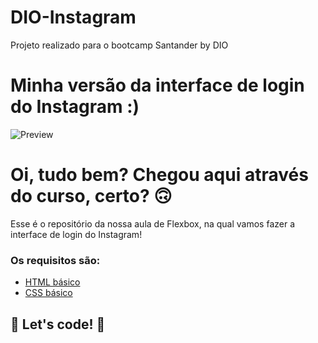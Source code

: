 # DIO-Instagram
Projeto realizado para o bootcamp Santander by DIO</br>
# Minha versão da interface de login do Instagram :)
<img alt="Preview" src="DIO-instagram/img/preview.PNG">

# Oi, tudo bem? Chegou aqui através do curso, certo? 🙃

Esse é o repositório da nossa aula de Flexbox, na qual vamos fazer a interface de login do Instagram! 

### Os requisitos são:

* [HTML básico](https://www.w3schools.com/html/)
* [CSS básico](https://developer.mozilla.org/pt-BR/docs/Web/CSS)

## 🚀 Let's code! 🚀
